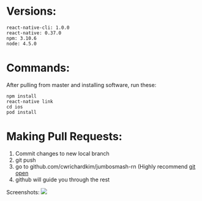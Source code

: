 # Versions:
```
react-native-cli: 1.0.0
react-native: 0.37.0
npm: 3.10.6
node: 4.5.0
```

# Commands:
After pulling from master and installing software, run these:

```
npm install
react-native link
cd ios
pod install
```
# Making Pull Requests:

1. Commit changes to new local branch
2. git push
3. go to github.com/cwrichardkim/jumbosmash-rn (Highly recommend [git open](https://github.com/paulirish/git-open)
4. github will guide you through the rest

Screenshots: ![](http://imgur.com/wMbeGRd.png)
